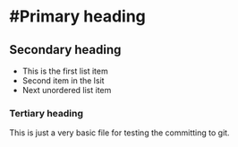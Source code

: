 #Primary heading
===================
## Secondary heading
 * This is the first list item
 * Second item in the lsit
 * Next unordered list item
### Tertiary heading


This is just a very basic file for testing the committing to git.
